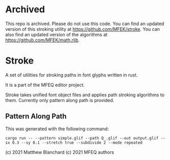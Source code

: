 # Archived

This repo is archived. Please do not use this code. You can find an updated version of this stroking utility at https://github.com/MFEK/stroke. You can also find an updated version of the algorithms at https://github.com/MFEK/math.rlib.

# Stroke
A set of utilities for stroking paths in font glyphs written in rust.

It is a part of the MFEQ editor project.

Stroke takes unified font object files and applies path stroking algorithms to them. Currently only pattern along path is provided.

## Pattern Along Path

This was generated with the following command:

```
cargo run -- --pattern simple.glif --path Q_.glif --out output.glif --sx 0.3 --sy 0.1 --stretch true --subdivide 2 --mode repeated
```

(c) 2021 Matthew Blanchard
(c) 2021 MFEQ authors
